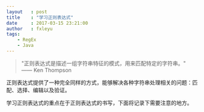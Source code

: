 ```yaml
---
layout   : post
title    : "学习正则表达式"
date     : 2017-03-15 23:21:00
author   : fxleyu
tags:
    - RegEx
    - Java
---
```


> "正则表达式是描述一组字符串特征的模式，用来匹配特定的字符串。" —— Ken Thompson

正则表达式提供了一种完全同样的方式，能够解决各种字符串处理相关的问题：匹配、选择、编辑以及验证。

学习正则表达式的重点在于正则表达式的书写，下面将记录下需要注意的地方。

